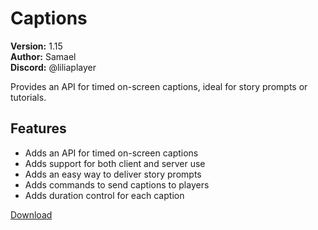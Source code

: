 # Captions

**Version:** 1.15  
**Author:** Samael  
**Discord:** @liliaplayer  

Provides an API for timed on-screen captions, ideal for story prompts or tutorials.

## Features

- Adds an API for timed on-screen captions
- Adds support for both client and server use
- Adds an easy way to deliver story prompts
- Adds commands to send captions to players
- Adds duration control for each caption

[Download](https://github.com/LiliaFramework/Modules/raw/refs/heads/gh-pages/captions.zip)
